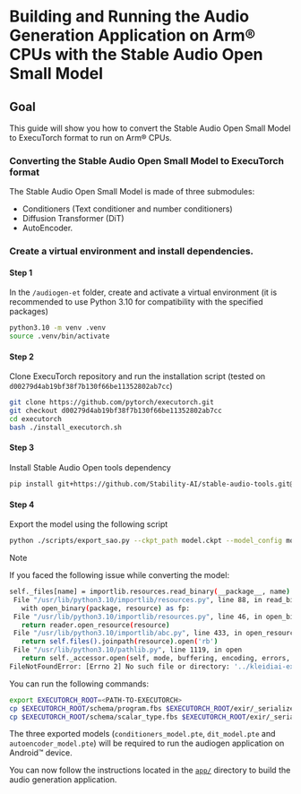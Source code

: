 <!--
    SPDX-FileCopyrightText: Copyright 2025 Arm Limited and/or its affiliates <open-source-office@arm.com>

    SPDX-License-Identifier: Apache-2.0
-->

# Building and Running the Audio Generation Application on Arm® CPUs with the Stable Audio Open Small Model

## Goal
This guide will show you how to convert the Stable Audio Open Small Model to ExecuTorch format to run on Arm® CPUs.

### Converting the Stable Audio Open Small Model to ExecuTorch format
The Stable Audio Open Small Model is made of three submodules:
- Conditioners (Text conditioner and number conditioners)
- Diffusion Transformer (DiT)
- AutoEncoder.

### Create a virtual environment and install dependencies.

#### Step 1
In the `/audiogen-et` folder, create and activate a virtual environment (it is recommended to use Python 3.10 for compatibility with the specified packages)
```bash
python3.10 -m venv .venv
source .venv/bin/activate
```

#### Step 2
Clone ExecuTorch repository and run the installation script (tested on `d00279d4ab19bf38f7b130f66be11352802ab7cc`)
```bash
git clone https://github.com/pytorch/executorch.git
git checkout d00279d4ab19bf38f7b130f66be11352802ab7cc
cd executorch
bash ./install_executorch.sh
```

#### Step 3
Install Stable Audio Open tools dependency
```bash
pip install git+https://github.com/Stability-AI/stable-audio-tools.git@31932349d98c550c48711e7a5a40b24aa3d7c509
```

#### Step 4
Export the model using the following script
```bash
python ./scripts/export_sao.py --ckpt_path model.ckpt --model_config model_config.json
```

> [!NOTE]
>
> If you faced the following issue while converting the model:
> ```bash
> self._files[name] = importlib.resources.read_binary(__package__, name)
>  File "/usr/lib/python3.10/importlib/resources.py", line 88, in read_binary
>    with open_binary(package, resource) as fp:
>  File "/usr/lib/python3.10/importlib/resources.py", line 46, in open_binary
>    return reader.open_resource(resource)
>  File "/usr/lib/python3.10/importlib/abc.py", line 433, in open_resource
>    return self.files().joinpath(resource).open('rb')
>  File "/usr/lib/python3.10/pathlib.py", line 1119, in open
>    return self._accessor.open(self, mode, buffering, encoding, errors,
>FileNotFoundError: [Errno 2] No such file or directory: '../kleidiai-examples/audiogen-et/scripts/executorch/exir/_serialize/program.fbs'
> ```
> You can run the following commands:
> ```bash
> export EXECUTORCH_ROOT=<PATH-TO-EXECUTORCH>
> cp $EXECUTORCH_ROOT/schema/program.fbs $EXECUTORCH_ROOT/exir/_serialize/program.fbs
> cp $EXECUTORCH_ROOT/schema/scalar_type.fbs $EXECUTORCH_ROOT/exir/_serialize/scalar_type.fbs
> ```

The three exported models (`conditioners_model.pte`, `dit_model.pte` and `autoencoder_model.pte`) will be required to run the audiogen application on Android™ device.

You can now follow the instructions located in the [`app/`](../app/README.md) directory to build the audio generation application.